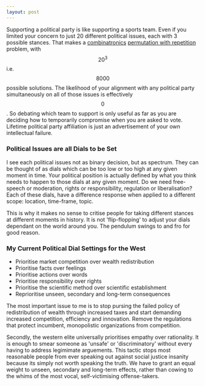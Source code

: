 ```yaml
---
layout: post
---
```


Supporting a political party is like supporting a sports team. Even if you limited your concern to just 20 different political issues, each with 3 possible stances. That makes a [combinatronics](https://sebanalysis.github.io/2022/11/09/combinatronic-maths.html) [permutation with repetition](https://en.wikipedia.org/wiki/Permutation#Permutations_with_repetition) problem, with $$20^3$$ i.e. $$8000$$ possible solutions. The likelihood of your alignment with any political party simultaneously on all of those issues is effectively $$0$$. So debating which team to support is only useful as far as you are deciding how to temporarily compromise when you are asked to vote. Lifetime political party affiliation is just an advertisement of your own intellectual failure.

### Political Issues are all Dials to be Set

I see each political issues not as binary decision, but as spectrum. They can be thought of as dials which can be too low or too high at any given moment in time. Your political position is actually defined by what you think needs to happen to those dials at any given moment. Do we need free-speech or moderation, rights or responsibility, regulation or liberalisation? Each of these dials, have a difference response when applied to a different scope: location, time-frame, topic. 

This is why it makes no sense to critise people for taking different stances at different moments in history. It is not 'flip-flopping' to adjust your dials dependant on the world around you. The pendulum swings to and fro for good reason.

### My Current Political Dial Settings for the West

- Prioritise market competition over wealth redistribution
- Prioritise facts over feelings
- Prioritise actions over words
- Prioritise responsibility over rights
- Prioritise the scientific method over scientific establishment
- Reprioritise unseen, secondary and long-term consequences

The most important issue to me is to stop pursing the failed policy of redistribution of wealth through increased taxes and start demanding increased competition, efficiency and innovation. Remove the regulations that protect incumbent, monopolistic organizations from competition. 

Secondly, the western elite universally prioritises empathy over rationality. It is enough to smear someone as 'unsafe' or 'discriminatory' without every having to address legimimate arguements. This tactic stops most reasonable people from ever speaking out against social justice insanity because its simply not worth speaking the truth. We have to grant an equal weight to unseen, secondary and long-term effects, rather than cowing to the whims of the most vocal, self-victimising offense-takers.


<script type="text/javascript" id="MathJax-script" async
  src="https://cdn.jsdelivr.net/npm/mathjax@3/es5/tex-mml-chtml.js">
</script>
